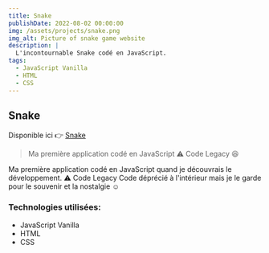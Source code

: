 ```yaml
---
title: Snake
publishDate: 2022-08-02 00:00:00
img: /assets/projects/snake.png
img_alt: Picture of snake game website
description: |
  L'incontournable Snake codé en JavaScript.
tags:
  - JavaScript Vanilla
  - HTML
  - CSS
---
```


## Snake

Disponible ici 👉 <a href="https://maximelefranc.github.io/Le-jeu-du-serpent-V1/">Snake</a>
>   Ma première application codé en JavaScript ⚠️ Code Legacy 😆

Ma première application codé en JavaScript quand je découvrais le développement.
⚠️ Code Legacy
Code déprécié à l'intérieur mais je le garde pour le souvenir et la nostalgie ☺️


### Technologies utilisées:

- JavaScript Vanilla
- HTML
- CSS
